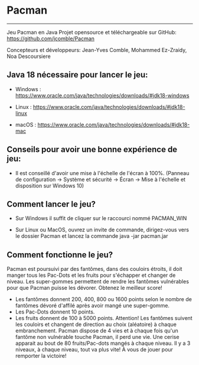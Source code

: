 # Pacman

***

Jeu Pacman en Java
Projet opensource et téléchargeable sur GitHub:
https://github.com/jcomble/Pacman

Concepteurs et développeurs: Jean-Yves Comble, Mohammed Ez-Zraidy, Noa Descoursiere

## Java 18 nécessaire pour lancer le jeu:

* Windows : https://www.oracle.com/java/technologies/downloads/#jdk18-windows

* Linux : https://www.oracle.com/java/technologies/downloads/#jdk18-linux

* macOS : https://www.oracle.com/java/technologies/downloads/#jdk18-mac

## Conseils pour avoir une bonne expérience de jeu:

* Il est conseillé d'avoir une mise à l'échelle de l'écran à 100%. (Panneau de configuration -> Système et sécurité  -> Écran -> Mise à l'échelle et disposition sur Windows 10)

## Comment lancer le jeu?

* Sur Windows il suffit de cliquer sur le raccourci nommé PACMAN_WIN

* Sur Linux ou MacOS, ouvrez un invite de commande, dirigez-vous vers le dossier Pacman et
lancez la commande java -jar pacman.jar

## Comment fonctionne le jeu?

Pacman est poursuivi par des fantômes, dans des couloirs étroits, il doit manger tous les Pac-Dots et les fruits pour s'échapper et changer de niveau.
Les super-gommes permettent de rendre les fantômes vulnérables pour que Pacman puisse les dévorer.
Obtenez le meilleur score!
* Les fantômes donnent 200, 400, 800 ou 1600 points selon le nombre de fantômes dévoré d'affilé après avoir mangé une super-gomme.
* Les Pac-Dots donnent 10 points.
* Les fruits donnent de 100 à 5000 points.
Attention! Les fantômes suivent les couloirs et changent de direction au choix (aléatoire) à chaque embranchement.
Pacman dispose de 4 vies et à chaque fois qu'un fantôme non vulnérable touche Pacman, il perd une vie.
Une cerise apparait au bout de 80 fruits/Pac-dots mangés à chaque niveau.
Il y a 3 niveaux, à chaque niveau, tout va plus vite! À vous de jouer pour remporter la victoire!